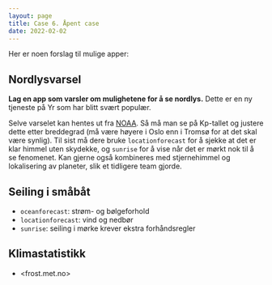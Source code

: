 ```yaml
---
layout: page
title: Case 6. Åpent case
date: 2022-02-02
---
```


Her er noen forslag til mulige apper:


## Nordlysvarsel

**Lag en app som varsler om mulighetene for å se nordlys.** Dette er en ny tjeneste
på Yr som har blitt svært populær.

Selve varselet kan hentes ut fra
[NOAA](https://www.swpc.noaa.gov/products/3-day-forecast). Så må man se på
Kp-tallet og justere dette etter breddegrad (må være høyere i Oslo enn i Tromsø
for at det skal være synlig). Til sist må dere bruke `locationforecast` for å
sjekke at det er klar himmel uten skydekke, og `sunrise` for å vise når det er
mørkt nok til å se fenomenet.
Kan gjerne også kombineres med stjernehimmel og lokalisering av planeter, slik
et tidligere team gjorde.


## Seiling i småbåt

- `oceanforecast`: strøm- og bølgeforhold
- `locationforecast`: vind og nedbør
- `sunrise`: seiling i mørke krever ekstra forhåndsregler


## Klimastatistikk

- <frost.met.no>